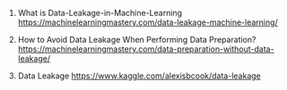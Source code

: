 1. What is Data-Leakage-in-Machine-Learning
https://machinelearningmastery.com/data-leakage-machine-learning/

2. How to Avoid Data Leakage When Performing Data Preparation?
https://machinelearningmastery.com/data-preparation-without-data-leakage/

3. Data Leakage 
https://www.kaggle.com/alexisbcook/data-leakage
